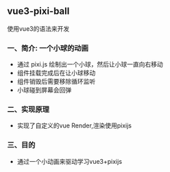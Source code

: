 ## vue3-pixi-ball

使用vue3的语法来开发

### 一、简介: 一个小球的动画
  - 通过 pixi.js 绘制出一个小球，然后让小球一直向右移动
  - 组件挂载完成后在让小球移动
  - 组件销毁后需要移除循环监听
  - 小球碰到屏幕会回弹

### 二、实现原理
  - 实现了自定义的vue Render,渲染使用pixijs

### 三、目的
  - 通过一个小动画来驱动学习vue3+pixijs



